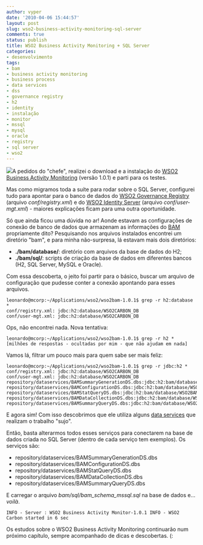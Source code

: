 ```yaml
---
author: vyper
date: '2010-04-06 15:44:57'
layout: post
slug: wso2-business-activity-monitoring-sql-server
comments: true
status: publish
title: WSO2 Business Activity Monitoring + SQL Server
categories:
- desenvolvimento
tags:
- bam
- business activity monitoring
- business process
- data services
- dss
- governance registry
- h2
- identity
- instalação
- monitor
- mssql
- mysql
- oracle
- registry
- sql server
- wso2
---
```


[![](http://assets.mcorp.com.br/wp-content/uploads/2010/04/wso2-bam.gif)](http://assets.mcorp.com.br/wp-content/uploads/2010/04/wso2-bam.gif)A pedidos do "chefe", realizei o download
e a instalação do [WSO2 Business Activity Monitoring](http://wso2.org/downloads/bam) (versão 1.0.1) e parti para os
testes.

Mas como migramos toda a suíte para rodar sobre o SQL Server, configurei tudo
para apontar para o banco de dados do [WSO2 Governance Registry](http://wso2.org/downloads/governance-registry) 
(arquivo _conf/registry.xml_) e do [WSO2 Identity Server](http://wso2.org/downloads/identity) 
(arquivo _conf/user-mgt.xml_) - maiores explicações ficam para uma outra oportunidade.

Só que ainda ficou uma dúvida no ar! Aonde estavam as configurações de conexão
de banco de dados que armazenam as informações do [BAM](/glossario/#BAM)
propriamente dito? Pesquisando nos arquivos instalados encontrei um diretório
"bam", e para minha não-surpresa, lá estavam mais dois diretórios:

  * **./bam/database/**: diretório com arquivos da base de dados do H2;
  * **./bam/sql/**: scripts de criação da base de dados em diferentes bancos (H2, SQL Server, MySQL e Oracle).

Com essa descoberta, o jeito foi partir para o básico, buscar um arquivo de
configuração que pudesse conter a conexão apontando para esses arquivos.

    leonardo@mcorp:~/Applications/wso2/wso2bam-1.0.1$ grep -r h2:database *
    conf/registry.xml: jdbc:h2:database/WSO2CARBON_DB 
    conf/user-mgt.xml: jdbc:h2:database/WSO2CARBON_DB

Ops, não encontrei nada. Nova tentativa:

    leonardo@mcorp:~/Applications/wso2/wso2bam-1.0.1$ grep -r h2 * 
    [milhões de respostas - ocultadas por mim - que não ajudam em nada]

Vamos lá, filtrar um pouco mais para quem sabe ser mais feliz:

    leonardo@mcorp:~/Applications/wso2/wso2bam-1.0.1$ grep -r jdbc:h2 *
    conf/registry.xml: jdbc:h2:database/WSO2CARBON_DB 
    conf/user-mgt.xml: jdbc:h2:database/WSO2CARBON_DB 
    repository/dataservices/BAMSummaryGenerationDS.dbs:jdbc:h2:bam/database/WSO2BAM_DB
    repository/dataservices/BAMConfigurationDS.dbs:jdbc:h2:bam/database/WSO2BAM_DB
    repository/dataservices/BAMStatQueryDS.dbs:jdbc:h2:bam/database/WSO2BAM_DB 
    repository/dataservices/BAMDataCollectionDS.dbs:jdbc:h2:bam/database/WSO2BAM_DB 
    repository/dataservices/BAMSummaryQueryDS.dbs:jdbc:h2:bam/database/WSO2BAM_DB

E agora sim! Com isso descobrimos que ele utiliza alguns [data services](/glossario/#DataServices) que realizam o trabalho "sujo".

Então, basta alterarmos todos esses serviços para conectarem na base de dados
criada no SQL Server (dentro de cada serviço tem exemplos). Os serviços são:

  * repository/dataservices/BAMSummaryGenerationDS.dbs
  * repository/dataservices/BAMConfigurationDS.dbs
  * repository/dataservices/BAMStatQueryDS.dbs
  * repository/dataservices/BAMDataCollectionDS.dbs
  * repository/dataservices/BAMSummaryQueryDS.dbs

E carregar o arquivo _bam/sql/bam_schema_mssql.sql_ na base de dados e...
_voilà_.

    INFO - Server : WSO2 Business Activity Monitor-1.0.1 INFO - WSO2 Carbon started in 6 sec

Os estudos sobre o WSO2 Business Activity Monitoring continuarão num próximo
capítulo, sempre acompanhado de dicas e descobertas. (:
